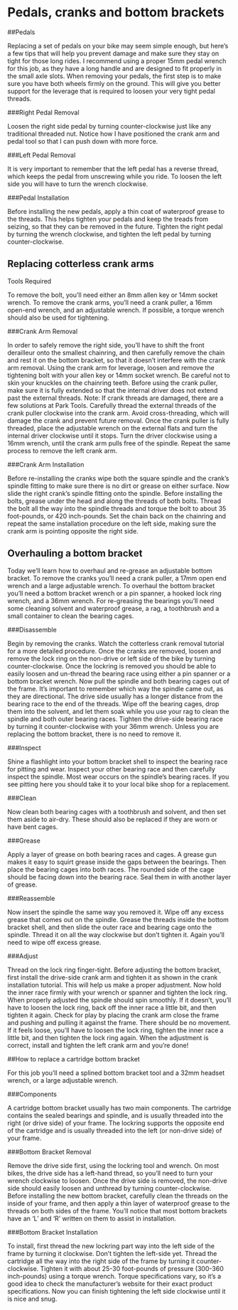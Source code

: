 # Pedals, cranks and bottom brackets

##Pedals 

Replacing a set of pedals on your bike may seem simple enough, but here’s a few tips that will help you prevent damage and make sure they stay on tight for those long rides. I recommend using a proper 15mm pedal wrench for this job, as they have a long handle and are designed to fit properly in the small axle slots.
When removing your pedals, the first step is to make sure you have both wheels firmly on the ground. This will give you better support for the leverage that is required to loosen your very tight pedal threads.

###Right Pedal Removal

Loosen the right side pedal by turning counter-clockwise just like any traditional threaded nut. Notice how I have positioned the crank arm and pedal tool so that I can push down with more force.

###Left Pedal Removal

It is very important to remember that the left pedal has a reverse thread, which keeps the pedal from unscrewing while you ride. To loosen the left side you will have to turn the wrench clockwise.

###Pedal Installation

Before installing the new pedals, apply a thin coat of waterproof grease to the threads. This helps tighten your pedals and keep the treads from seizing, so that they can be removed in the future.
Tighten the right pedal by turning the wrench clockwise, and tighten the left pedal by turning counter-clockwise.


## Replacing cotterless crank arms


Tools Required

To remove the bolt, you’ll need either an 8mm allen key or 14mm socket wrench. To remove the crank arms, you’ll need a crank puller, a 16mm open-end wrench, and an adjustable wrench. If possible, a torque wrench should also be used for tightening.

###Crank Arm Removal

In order to safely remove the right side, you’ll have to shift the front derailleur onto the smallest chainring, and then carefully remove the chain and rest it on the bottom bracket, so that it doesn’t interfere with the crank arm removal.
Using the crank arm for leverage, loosen and remove the tightening bolt with your allen key or 14mm socket wrench. Be careful not to skin your knuckles on the chainring teeth.
Before using the crank puller, make sure it is fully extended so that the internal driver does not extend past the external threads.
Note: If crank threads are damaged, there are a few solutions at Park Tools.
Carefully thread the external threads of the crank puller clockwise into the crank arm. Avoid cross-threading, which will damage the crank and prevent future removal.
Once the crank puller is fully threaded, place the adjustable wrench on the external flats and turn the internal driver clockwise until it stops. Turn the driver clockwise using a 16mm wrench, until the crank arm pulls free of the spindle. Repeat the same process to remove the left crank arm.

###Crank Arm Installation

Before re-installing the cranks wipe both the square spindle and the crank’s spindle fitting to make sure there is no dirt or grease on either surface.
Now slide the right crank’s spindle fitting onto the spindle. Before installing the bolts, grease under the head and along the threads of both bolts. Thread the bolt all the way into the spindle threads and torque the bolt to about 35 foot-pounds, or 420 inch-pounds.
Set the chain back on the chainring and repeat the same installation procedure on the left side, making sure the crank arm is pointing opposite the right side.


## Overhauling a bottom bracket

Today we’ll learn how to overhaul and re-grease an adjustable bottom bracket. To remove the cranks you’ll need a crank puller, a 17mm open end wrench and a large adjustable wrench. To overhaul the bottom bracket you’ll need a bottom bracket wrench or a pin spanner, a hooked lock ring wrench, and a 36mm wrench. For re-greasing the bearings you’ll need some cleaning solvent and waterproof grease, a rag, a toothbrush and a small container to clean the bearing cages.

###Disassemble

Begin by removing the cranks. Watch the cotterless crank removal tutorial for a more detailed procedure. Once the cranks are removed, loosen and remove the lock ring on the non-drive or left side of the bike by turning counter-clockwise. Once the lockring is removed you should be able to easily loosen and un-thread the bearing race using either a pin spanner or a bottom bracket wrench.
Now pull the spindle and both bearing cages out of the frame. It’s important to remember which way the spindle came out, as they are directional. The drive side usually has a longer distance from the bearing race to the end of the threads. Wipe off the bearing cages, drop them into the solvent, and let them soak while you use your rag to clean the spindle and both outer bearing races.
Tighten the drive-side bearing race by turning it counter-clockwise with your 36mm wrench. Unless you are replacing the bottom bracket, there is no need to remove it.

###Inspect

Shine a flashlight into your bottom bracket shell to inspect the bearing race for pitting and wear. Inspect your other bearing race and then carefully inspect the spindle. Most wear occurs on the spindle’s bearing races. If you see pitting here you should take it to your local bike shop for a replacement.

###Clean

Now clean both bearing cages with a toothbrush and solvent, and then set them aside to air-dry. These should also be replaced if they are worn or have bent cages.

###Grease

Apply a layer of grease on both bearing races and cages. A grease gun makes it easy to squirt grease inside the gaps between the bearings. Then place the bearing cages into both races. The rounded side of the cage should be facing down into the bearing race. Seal them in with another layer of grease.

###Reassemble

Now insert the spindle the same way you removed it. Wipe off any excess grease that comes out on the spindle. Grease the threads inside the bottom bracket shell, and then slide the outer race and bearing cage onto the spindle. Thread it on all the way clockwise but don’t tighten it. Again you’ll need to wipe off excess grease.

###Adjust

Thread on the lock ring finger-tight. Before adjusting the bottom bracket, first install the drive-side crank arm and tighten it as shown in the crank installation tutorial. This will help us make a proper adjustment. Now hold the inner race firmly with your wrench or spanner and tighten the lock ring. When properly adjusted the spindle should spin smoothly. If it doesn’t, you’ll have to loosen the lock ring, back off the inner race a little bit, and then tighten it again.
Check for play by placing the crank arm close the frame and pushing and pulling it against the frame. There should be no movement. If it feels loose, you’ll have to loosen the lock ring, tighten the inner race a little bit, and then tighten the lock ring again. When the adjustment is correct, install and tighten the left crank arm and you’re done!


##How to replace a cartridge bottom bracket



For this job you’ll need a splined bottom bracket tool and a 32mm headset wrench, or a large adjustable wrench.

###Components

A cartridge bottom bracket usually has two main components. The cartridge contains the sealed bearings and spindle, and is usually threaded into the right (or drive side) of your frame. The lockring supports the opposite end of the cartridge and is usually threaded into the left (or non-drive side) of your frame.

###Bottom Bracket Removal

Remove the drive side first, using the lockring tool and wrench. On most bikes, the drive side has a left-hand thread, so you’ll need to turn your wrench clockwise to loosen. Once the drive side is removed, the non-drive side should easily loosen and unthread by turning counter-clockwise.
Before installing the new bottom bracket, carefully clean the threads on the inside of your frame, and then apply a thin layer of waterproof grease to the threads on both sides of the frame.
You’ll notice that most bottom brackets have an ‘L’ and ‘R’ written on them to assist in installation.

###Bottom Bracket Installation

To install, first thread the new lockring part way into the left side of the frame by turning it clockwise. Don’t tighten the left-side yet.
Thread the cartridge all the way into the right side of the frame by turning it counter-clockwise. Tighten it with about 25-30 foot-pounds of pressure (300-360 inch-pounds) using a torque wrench. Torque specifications vary, so it’s a good idea to check the manufacturer’s website for their exact product specifications.
Now you can finish tightening the left side clockwise until it is nice and snug.
